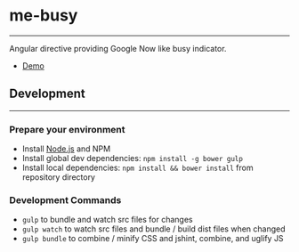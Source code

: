# me-busy
---

Angular directive providing Google Now like busy indicator.

* [Demo](./src/5b6c525bb8b7d1623328856f1b410338ed1446ad/example/demo.html?at=master)

## Development
---

### Prepare your environment

* Install [Node.js](https://nodejs.org/) and NPM
* Install global dev dependencies: ` npm install -g bower gulp `
* Install local dependencies: ` npm install && bower install ` from repository directory

### Development Commands

* ` gulp ` to bundle and watch src files for changes
* ` gulp watch ` to watch src files and bundle / build dist files when changed
* ` gulp bundle ` to combine / minify CSS and jshint, combine, and uglify JS